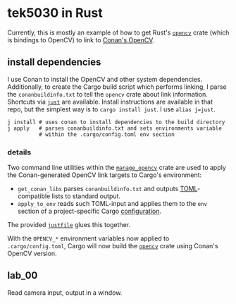 # tek5030 in Rust

Currently, this is mostly an example of how to get Rust's [`opencv`](https://crates.io/crates/opencv) crate (which is
bindings to OpenCV) to link to [Conan's OpenCV](https://conan.io/center/opencv).

## install dependencies

I use Conan to install the OpenCV and other system dependencies. Additionally, to create the Cargo build script which
performs linking, I parse the `conanbuildinfo.txt` to tell the `opencv` crate about link information. Shortcuts
via [`just`](https://github.com/casey/just#packages) are available. Install instructions are available in that repo, but
the simplest way is to `cargo install just`. I use `alias j=just`.

```shell
j install # uses conan to install dependencies to the build directory
j apply   # parses conanbuildinfo.txt and sets environments variable
          # within the .cargo/config.toml env section
```

### details

Two command line utilities within the [`manage_opencv`](./manage_opencv) crate are used to apply the
Conan-generated OpenCV link targets to Cargo's environment:

* `get_conan_libs` parses `conanbuildinfo.txt` and outputs [TOML](https://toml.io/en/)-compatible lists to standard
  output.
* `apply_to_env` reads such TOML-input and applies them to the `env` section of a project-specific
  Cargo [configuration](https://doc.rust-lang.org/cargo/reference/config.html).

The provided [`justfile`](./justfile) glues this together.

With the `OPENCV_*` environment variables now applied to `.cargo/config.toml`, Cargo will now build
the [`opencv`](https://crates.io/crates/opencv) crate using Conan's OpenCV version.

## lab_00

Read camera input, output in a window.
